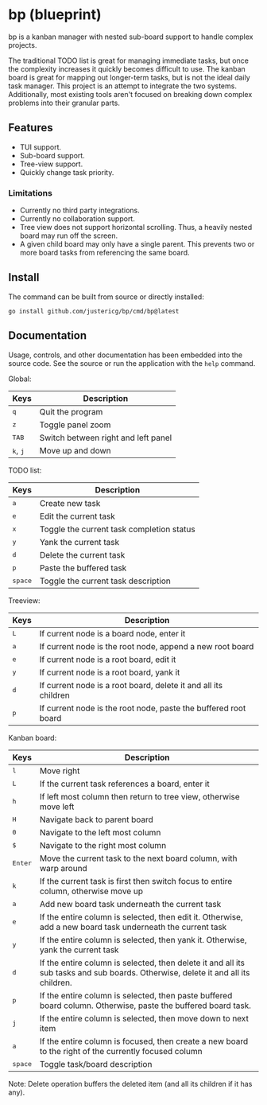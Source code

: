 # bp (blueprint)

bp is a kanban manager with nested sub-board support to handle complex projects.

The traditional TODO list is great for managing immediate tasks, but once the complexity increases it quickly becomes difficult to use. The kanban board is great for mapping out longer-term tasks, but is not the ideal daily task manager. This project is an attempt to integrate the two systems. Additionally, most existing tools aren't focused on breaking down complex problems into their granular parts.

## Features

* TUI support.
* Sub-board support.
* Tree-view support.
* Quickly change task priority.

### Limitations

* Currently no third party integrations.
* Currently no collaboration support.
* Tree view does not support horizontal scrolling. Thus, a heavily nested board may run off the screen.
* A given child board may only have a single parent. This prevents two or more board tasks from referencing the same board.

## Install

The command can be built from source or directly installed:

```
go install github.com/justericg/bp/cmd/bp@latest
```

## Documentation

Usage, controls, and other documentation has been embedded into the source code. See the source or run the application with the `help` command.

Global:

|Keys|Description|
|----|-----------|
|<kbd>q</kbd>|Quit the program|
|<kbd>z</kbd>|Toggle panel zoom|
|<kbd>TAB</kbd>|Switch between right and left panel|
|<kbd>k</kbd>, <kbd>j</kbd>|Move up and down|


TODO list:

|Keys|Description|
|----|-----------|
|<kbd>a</kbd>|Create new task|
|<kbd>e</kbd>|Edit the current task|
|<kbd>x</kbd>|Toggle the current task completion status|
|<kbd>y</kbd>|Yank the current task|
|<kbd>d</kbd>|Delete the current task|
|<kbd>p</kbd>|Paste the buffered task|
|<kbd>space</kbd>|Toggle the current task description|

Treeview:

|Keys|Description|
|----|-----------|
|<kbd>L</kbd>|If current node is a board node, enter it|
|<kbd>a</kbd>|If current node is the root node, append a new root board|
|<kbd>e</kbd>|If current node is a root board, edit it|
|<kbd>y</kbd>|If current node is a root board, yank it|
|<kbd>d</kbd>|If current node is a root board, delete it and all its children|
|<kbd>p</kbd>|If current node is the root node, paste the buffered root board|

Kanban board:

|Keys|Description|
|----|-----------|
|<kbd>l</kbd>|Move right|
|<kbd>L</kbd>|If the current task references a board, enter it|
|<kbd>h</kbd>|If left most column then return to tree view, otherwise move left|
|<kbd>H</kbd>|Navigate back to parent board|
|<kbd>0</kbd>|Navigate to the left most column|
|<kbd>$</kbd>|Navigate to the right most column|
|<kbd>Enter</kbd>|Move the current task to the next board column, with warp around|
|<kbd>k</kbd>|If the current task is first then switch focus to entire column, otherwise move up|
|<kbd>a</kbd>|Add new board task underneath the current task|
|<kbd>e</kbd>|If the entire column is selected, then edit it. Otherwise, add a new board task underneath the current task|
|<kbd>y</kbd>|If the entire column is selected, then yank it. Otherwise, yank the current task|
|<kbd>d</kbd>|If the entire column is selected, then delete it and all its sub tasks and sub boards. Otherwise, delete it and all its children.|
|<kbd>p</kbd>|If the entire column is selected, then paste buffered board column. Otherwise, paste the buffered board task.|
|<kbd>j</kbd>|If the entire column is selected, then move down to next item|
|<kbd>a</kbd>|If the entire column is focused, then create a new board to the right of the currently focused column|
|<kbd>space</kbd>|Toggle task/board description|

Note: Delete operation buffers the deleted item (and all its children if it has any).
